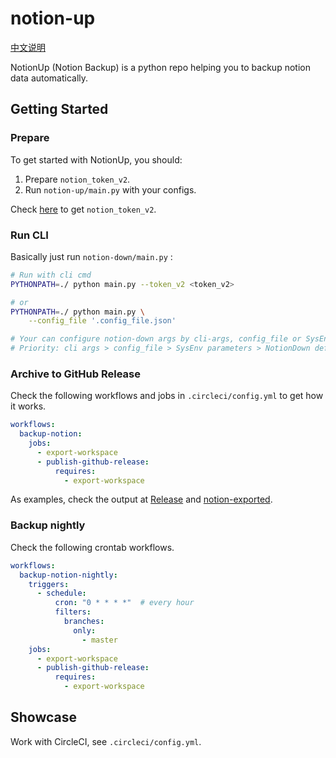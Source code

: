 # notion-up
[中文说明](https://www.kaedea.com/2021/10/01/devops/notion-backup/)

NotionUp (Notion Backup) is a python repo helping you to backup notion data automatically.

## **Getting Started**

### **Prepare**

To get started with NotionUp, you should:

1. Prepare `notion_token_v2`.
2. Run `notion-up/main.py` with your configs.

Check [here](https://github.com/kaedea/notion-down/blob/master/dist/parse_readme/notiondown_gettokenv2.md) to get `notion_token_v2`.

### **Run CLI**

Basically just run `notion-down/main.py` :

```bash
# Run with cli cmd
PYTHONPATH=./ python main.py --token_v2 <token_v2>

# or
PYTHONPATH=./ python main.py \
    --config_file '.config_file.json'

# Your can configure notion-down args by cli-args, config_file or SysEnv parameters
# Priority: cli args > config_file > SysEnv parameters > NotionDown default
```

### Archive to GitHub Release

Check the following workflows and jobs in `.circleci/config.yml` to get how it works.

```yaml
workflows:
  backup-notion:
    jobs:
      - export-workspace
      - publish-github-release:
          requires:
            - export-workspace
```

As examples, check the output at [Release](https://github.com/kaedea/notion-up/releases) and [notion-exported](https://github.com/kaedea/notion-up/tree/master/dist).

### Backup nightly

Check the following crontab workflows.

```yaml
workflows:
  backup-notion-nightly:
    triggers:
      - schedule:
          cron: "0 * * * *"  # every hour
          filters:
            branches:
              only:
                - master
    jobs:
      - export-workspace
      - publish-github-release:
          requires:
            - export-workspace
```

## **Showcase**

Work with CircleCI, see `.circleci/config.yml`.
